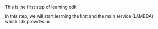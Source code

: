 This is the first step of learning cdk.

In this step, we will start learning the first and the main service (LAMBDA) which cdk provides us.
